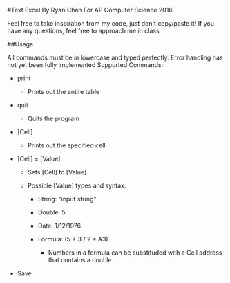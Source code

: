 #Text Excel 
By Ryan Chan
For AP Computer Science 2016

Feel free to take inspiration from my code, just don't copy/paste it! If you have any questions, feel free to approach me in class.

##Usage

All commands must be in lowercase and typed perfectly. Error handling has not yet been fully implemented
Supported Commands:

* print

    * Prints out the entire table
* quit

    * Quits the program
* [Cell]

    * Prints out the specified cell
* [Cell] = [Value]

    * Sets [Cell] to [Value] 

    * Possible [Value] types and syntax:

        * String: "input string"

        * Double: 5

        * Date: 1/12/1976

        * Formula: (5 + 3 / 2 * A3)

            * Numbers in a formula can be substituded with a Cell address that contains a double

* Save <File>

